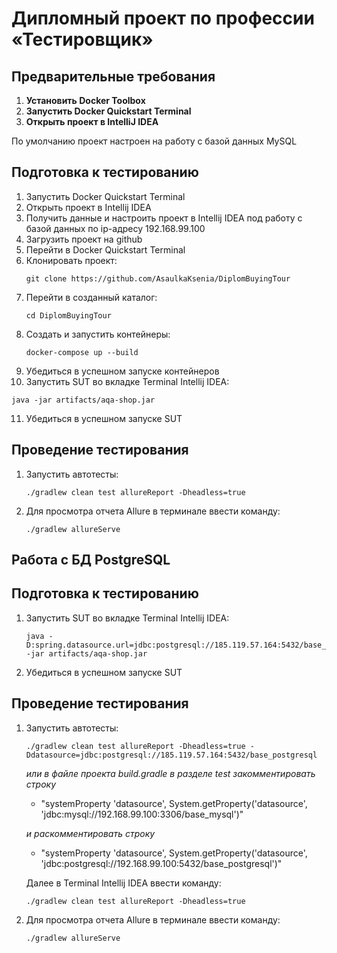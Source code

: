 # Дипломный проект по профессии «Тестировщик»

## Предварительные требования
1. **Установить Docker Toolbox**
2. **Запустить Docker Quickstart Terminal**
3. **Открыть проект в IntelliJ IDEA**

По умолчанию проект настроен на работу с базой данных MySQL

## Подготовка к тестированию
1. Запустить Docker Quickstart Terminal
2. Открыть проект в Intellij IDEA
3. Получить данные и настроить проект в Intellij IDEA под работу с базой данных по ip-адресу 192.168.99.100
4. Загрузить проект на github
5. Перейти в Docker Quickstart Terminal
6. Клонировать проект:
   ```
   git clone https://github.com/AsaulkaKsenia/DiplomBuyingTour
   ```
7. Перейти в созданный каталог:
   ```
   cd DiplomBuyingTour
   ```
8. Создать и запустить контейнеры:
   ```
   docker-compose up --build
   ```
9. Убедиться в успешном запуске контейнеров   
10. Запустить SUT во вкладке Terminal Intellij IDEA:
   ```
   java -jar artifacts/aqa-shop.jar
   ```
11. Убедиться в успешном запуске SUT

## Проведение тестирования
1. Запустить автотесты:
   ```
   ./gradlew clean test allureReport -Dheadless=true
   ```
2. Для просмотра отчета Allure в терминале ввести команду:
   ```
   ./gradlew allureServe
   ```

## Работа с БД PostgreSQL
## Подготовка к тестированию
1. Запустить SUT во вкладке Terminal Intellij IDEA:  
      ```
      java -D:spring.datasource.url=jdbc:postgresql://185.119.57.164:5432/base_postgresql -jar artifacts/aqa-shop.jar
      ```
2. Убедиться в успешном запуске SUT

## Проведение тестирования
1. Запустить автотесты:  
      
      ```
      ./gradlew clean test allureReport -Dheadless=true -Ddatasource=jdbc:postgresql://185.119.57.164:5432/base_postgresql
      ```
     *или в файле проекта build.gradle в разделе test закомментировать строку* 
     - "systemProperty 'datasource', System.getProperty('datasource', 'jdbc:mysql://192.168.99.100:3306/base_mysql')"
     
     *и раскомментировать строку* 
     - "systemProperty 'datasource', System.getProperty('datasource', 'jdbc:postgresql://192.168.99.100:5432/base_postgresql')"
     
     Далее в Terminal Intellij IDEA ввести команду:
     ```
     ./gradlew clean test allureReport -Dheadless=true
     ```

2. Для просмотра отчета Allure в терминале ввести команду:
   ```
   ./gradlew allureServe
   ```

